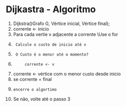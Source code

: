 # Dijkastra - Algoritmo

1. Dijkstra()Grafo G, Vértice inicial, Vértice final);
2. corrente <- inicio
3. Para cada vertie v adjacente a corrente \\Use o for
4.      Calcule o custo de inicio até v
5.      O Custo é o menor até o momento?
6.          corrente <- v
7. corrente <- vértice com o menor custo desde inicio
8. se corrente = final
9.     encerre o algortimo
10. Se não, volte até o passo 3
